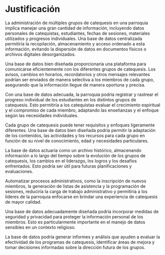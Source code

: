 # Justificación

<!-- Dentro del contexto dado, nos encontramos frente a una parroquia que presenta una -->
<!-- necesidad concreta: la implementación de un sistema de base de datos funcional. El -->
<!-- objetivo principal de este sistema es gestionar de manera eficiente y almacenar los -->
<!-- datos pertinentes a subastas, con un énfasis notable en las transacciones que -->
<!-- involucran animales de granja. -->

<!-- Este sistema de base de datos sirve como una herramienta organizativa crucial dentro -->
<!-- del marco operativo de la parroquia. Proporciona un mecanismo simplificado para -->
<!-- capturar, almacenar y resguardar una variedad de información relacionada con -->
<!-- subastas. Específicamente, se enfoca en los datos relacionados con los participantes, -->
<!-- los valores de las transacciones y los animales de granja que se subastan. Es -->
<!-- importante destacar que el sistema ofrece capacidades analíticas que permiten a la -->
<!-- parroquia identificar tendencias, rastrear dinámicas del mercado y proyectar posibles -->
<!-- desarrollos a lo largo del tiempo. -->

<!-- Es esencial reconocer que la importancia de este proyecto va más allá de la mera -->
<!-- digitalización. Esta solución de base de datos tiene el potencial de empoderar la -->
<!-- capacidad de la parroquia para organizar subastas de animales de granja con equidad y -->
<!-- transparencia. Al facilitar un registro exhaustivo y ofrecer información sobre el -->
<!-- comportamiento del mercado, el sistema mejora los procesos de toma de decisiones y la -->
<!-- eficiencia operativa. -->

<!-- La implementación exitosa de este sistema de base de datos adaptado puede contribuir -->
<!-- potencialmente al crecimiento económico de la comunidad. Al proporcionar una -->
<!-- plataforma sólida para llevar a cabo subastas de animales de granja, la parroquia -->
<!-- puede fomentar un entorno que promueve tanto la estabilidad financiera como el -->
<!-- bienestar comunitario. En esencia, la solución de base de datos se convierte en una -->
<!-- herramienta fundamental que se alinea con los objetivos más amplios de la parroquia -->
<!-- al mismo tiempo que se adapta a las dinámicas específicas de las subastas de animales -->
<!-- de granja. -->

La administración de múltiples grupos de catequesis en una parroquia implica manejar
una gran cantidad de información, incluyendo datos personales de catequistas,
estudiantes, fechas de sesiones, materiales utilizados y progresos individuales. Una
base de datos centralizada permitiría la recopilación, almacenamiento y acceso
ordenado a esta información, evitando la dispersión de datos en documentos físicos o
archivos digitales desorganizados.

Una base de datos bien diseñada proporcionaría una plataforma para comunicarse
eficientemente con los diferentes grupos de catequesis. Los avisos, cambios en
horarios, recordatorios y otros mensajes relevantes podrían ser enviados de manera
selectiva a los miembros de cada grupo, asegurando que la información llegue de
manera oportuna y precisa.

Con una base de datos adecuada, la parroquia podría registrar y rastrear el progreso
individual de los estudiantes en los distintos grupos de catequesis. Esto permitiría
a los catequistas evaluar el crecimiento espiritual y el compromiso de cada miembro,
adaptando las enseñanzas y el enfoque según las necesidades individuales.

Cada grupo de catequesis puede tener requisitos y enfoques ligeramente diferentes.
Una base de datos bien diseñada podría permitir la adaptación de los contenidos, las
actividades y los recursos para cada grupo en función de su nivel de conocimiento,
edad y necesidades particulares.

La base de datos actuaría como un archivo histórico, almacenando información a lo
largo del tiempo sobre la evolución de los grupos de catequesis, los cambios en el
liderazgo, los logros y los desafíos enfrentados. Esto podría ser útil para futuras
planificaciones y evaluaciones.

Automatizar procesos administrativos, como la inscripción de nuevos miembros, la
generación de listas de asistencia y la programación de sesiones, reduciría la carga
de trabajo administrativo y permitiría a los líderes de la parroquia enfocarse en
brindar una experiencia de catequesis de mayor calidad.

Una base de datos adecuadamente diseñada podría incorporar medidas de seguridad y
privacidad para proteger la información personal de los miembros. Esto es
particularmente importante en el manejo de datos sensibles en un contexto religioso.

La base de datos podría generar informes y análisis que ayuden a evaluar la
efectividad de los programas de catequesis, identificar áreas de mejora y tomar
decisiones informadas sobre la dirección futura de los grupos.

